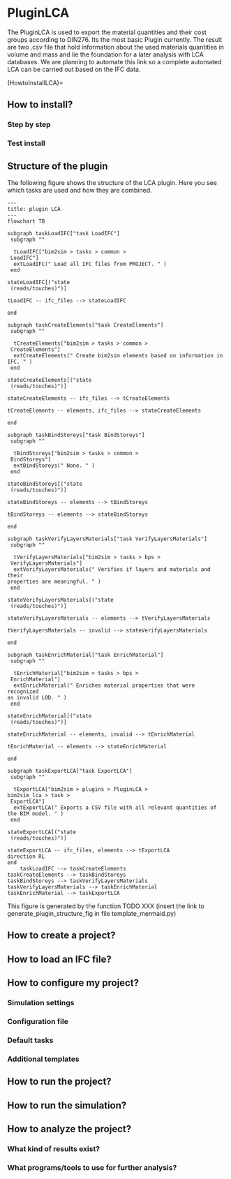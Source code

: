 # PluginLCA

The PluginLCA is used to export the material quantities and their cost groups according to DIN276. Its the most basic
Plugin currently. The result are two .csv file that hold information about the used materials quantities in volume and
mass and lie the foundation for a later analysis with LCA databases. We are planning to automate this link so a complete
automated LCA can be carried out based on the IFC data.

(HowtoInstallLCA)=
## How to install?

### Step by step

### Test install

## Structure of the plugin

The following figure shows the structure of the LCA plugin. Here you see which tasks are used and how they are combined.
<!--- 
the following code is pasted from the a file from /bim2sim/docs/source/img/dynamic/plugindiagram
this figure is generated by the function generate_plugin_structure_fig in file template_mermaid.py
-->

```{mermaid}
---
title: plugin LCA
---
flowchart TB
    
subgraph taskLoadIFC["task LoadIFC"]
 subgraph "" 

  tLoadIFC["bim2sim > tasks > common >  
 LoadIFC"]
  extLoadIFC(" Load all IFC files from PROJECT. " )
 end

stateLoadIFC[("state
 (reads/touches)")]
    
tLoadIFC -- ifc_files --> stateLoadIFC

end
    
subgraph taskCreateElements["task CreateElements"]
 subgraph "" 

  tCreateElements["bim2sim > tasks > common >  
 CreateElements"]
  extCreateElements(" Create bim2sim elements based on information in
IFC. " )
 end

stateCreateElements[("state
 (reads/touches)")]
    
stateCreateElements -- ifc_files --> tCreateElements

tCreateElements -- elements, ifc_files --> stateCreateElements

end
    
subgraph taskBindStoreys["task BindStoreys"]
 subgraph "" 

  tBindStoreys["bim2sim > tasks > common >  
 BindStoreys"]
  extBindStoreys(" None. " )
 end

stateBindStoreys[("state
 (reads/touches)")]
    
stateBindStoreys -- elements --> tBindStoreys

tBindStoreys -- elements --> stateBindStoreys

end
    
subgraph taskVerifyLayersMaterials["task VerifyLayersMaterials"]
 subgraph "" 

  tVerifyLayersMaterials["bim2sim > tasks > bps >  
 VerifyLayersMaterials"]
  extVerifyLayersMaterials(" Verifies if layers and materials and their
properties are meaningful. " )
 end

stateVerifyLayersMaterials[("state
 (reads/touches)")]
    
stateVerifyLayersMaterials -- elements --> tVerifyLayersMaterials

tVerifyLayersMaterials -- invalid --> stateVerifyLayersMaterials

end
    
subgraph taskEnrichMaterial["task EnrichMaterial"]
 subgraph "" 

  tEnrichMaterial["bim2sim > tasks > bps >  
 EnrichMaterial"]
  extEnrichMaterial(" Enriches material properties that were recognized
as invalid LOD. " )
 end

stateEnrichMaterial[("state
 (reads/touches)")]
    
stateEnrichMaterial -- elements, invalid --> tEnrichMaterial

tEnrichMaterial -- elements --> stateEnrichMaterial

end
    
subgraph taskExportLCA["task ExportLCA"]
 subgraph "" 

  tExportLCA["bim2sim > plugins > PluginLCA > 
bim2sim_lca > task >  
 ExportLCA"]
  extExportLCA(" Exports a CSV file with all relevant quantities of
the BIM model. " )
 end

stateExportLCA[("state
 (reads/touches)")]
    
stateExportLCA -- ifc_files, elements --> tExportLCA
direction RL
end
    taskLoadIFC --> taskCreateElements 
taskCreateElements --> taskBindStoreys 
taskBindStoreys --> taskVerifyLayersMaterials 
taskVerifyLayersMaterials --> taskEnrichMaterial 
taskEnrichMaterial --> taskExportLCA 
```

This figure is generated by the function TODO XXX (insert the link to generate_plugin_structure_fig in file template_mermaid.py)

## How to create a project?

## How to load an IFC file?

## How to configure my project?

### Simulation settings

### Configuration file

### Default tasks

### Additional templates

## How to run the project?

## How to run the simulation?

## How to analyze the project?

### What kind of results exist?
### What programs/tools to use for further analysis?
